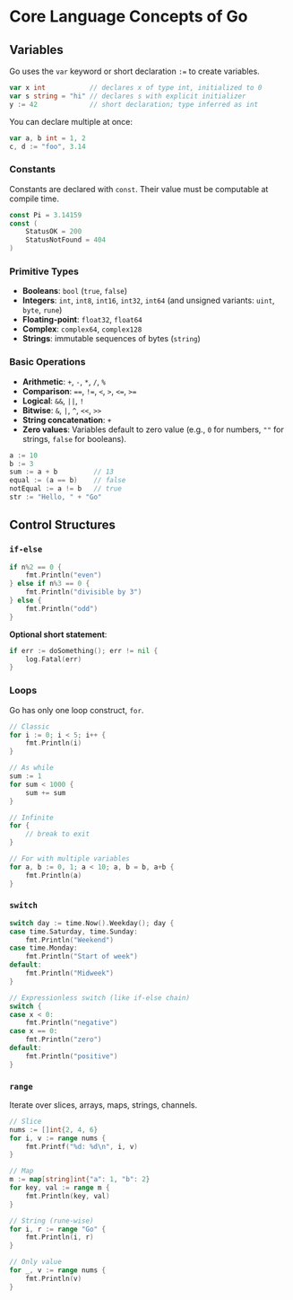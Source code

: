 # Core Language Concepts of Go

## Variables

Go uses the `var` keyword or short declaration `:=` to create variables.

```go
var x int           // declares x of type int, initialized to 0
var s string = "hi" // declares s with explicit initializer
y := 42             // short declaration; type inferred as int
```

You can declare multiple at once:

```go
var a, b int = 1, 2
c, d := "foo", 3.14
```

### Constants

Constants are declared with `const`. Their value must be computable at compile time.

```go
const Pi = 3.14159
const (
    StatusOK = 200
    StatusNotFound = 404
)
```

### Primitive Types

- **Booleans**: `bool` (`true`, `false`)
- **Integers**: `int`, `int8`, `int16`, `int32`, `int64` (and unsigned variants: `uint`, `byte`, `rune`)
- **Floating-point**: `float32`, `float64`
- **Complex**: `complex64`, `complex128`
- **Strings**: immutable sequences of bytes (`string`)

### Basic Operations

- **Arithmetic**: `+`, `-`, `*`, `/`, `%`
- **Comparison**: `==`, `!=`, `<`, `>`, `<=`, `>=`
- **Logical**: `&&`, `||`, `!`
- **Bitwise**: `&`, `|`, `^`, `<<`, `>>`
- **String concatenation**: `+`
- **Zero values**: Variables default to zero value (e.g., `0` for numbers, `""` for strings, `false` for booleans).

```go
a := 10
b := 3
sum := a + b         // 13
equal := (a == b)    // false
notEqual := a != b   // true
str := "Hello, " + "Go"
```

## Control Structures

### `if-else`

```go
if n%2 == 0 {
    fmt.Println("even")
} else if n%3 == 0 {
    fmt.Println("divisible by 3")
} else {
    fmt.Println("odd")
}
```

**Optional short statement**:

```go
if err := doSomething(); err != nil {
    log.Fatal(err)
}
```

### Loops

Go has only one loop construct, `for`.

```go
// Classic
for i := 0; i < 5; i++ {
    fmt.Println(i)
}

// As while
sum := 1
for sum < 1000 {
    sum += sum
}

// Infinite
for {
    // break to exit
}

// For with multiple variables
for a, b := 0, 1; a < 10; a, b = b, a+b {
    fmt.Println(a)
}
```

### `switch`

```go
switch day := time.Now().Weekday(); day {
case time.Saturday, time.Sunday:
    fmt.Println("Weekend")
case time.Monday:
    fmt.Println("Start of week")
default:
    fmt.Println("Midweek")
}

// Expressionless switch (like if-else chain)
switch {
case x < 0:
    fmt.Println("negative")
case x == 0:
    fmt.Println("zero")
default:
    fmt.Println("positive")
}
```

### `range`

Iterate over slices, arrays, maps, strings, channels.

```go
// Slice
nums := []int{2, 4, 6}
for i, v := range nums {
    fmt.Printf("%d: %d\n", i, v)
}

// Map
m := map[string]int{"a": 1, "b": 2}
for key, val := range m {
    fmt.Println(key, val)
}

// String (rune-wise)
for i, r := range "Go" {
    fmt.Println(i, r)
}

// Only value
for _, v := range nums {
    fmt.Println(v)
}
```
